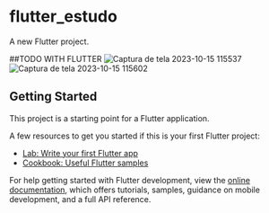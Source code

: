 # flutter_estudo

A new Flutter project.

##TODO WITH FLUTTER
![Captura de tela 2023-10-15 115537](https://github.com/Cauatn/flutter_todo_mobile_app/assets/39890456/407abe1b-71bb-4478-871d-ff5545b30b26)
![Captura de tela 2023-10-15 115602](https://github.com/Cauatn/flutter_todo_mobile_app/assets/39890456/0d3265b3-bfe3-493b-a047-ab28f5020106)


## Getting Started

This project is a starting point for a Flutter application.

A few resources to get you started if this is your first Flutter project:

- [Lab: Write your first Flutter app](https://docs.flutter.dev/get-started/codelab)
- [Cookbook: Useful Flutter samples](https://docs.flutter.dev/cookbook)

For help getting started with Flutter development, view the
[online documentation](https://docs.flutter.dev/), which offers tutorials,
samples, guidance on mobile development, and a full API reference.

